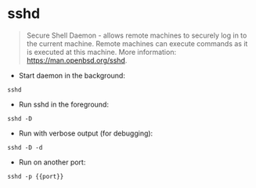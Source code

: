 # sshd

> Secure Shell Daemon - allows remote machines to securely log in to the current machine.
> Remote machines can execute commands as it is executed at this machine.
> More information: <https://man.openbsd.org/sshd>.

- Start daemon in the background:

`sshd`

- Run sshd in the foreground:

`sshd -D`

- Run with verbose output (for debugging):

`sshd -D -d`

- Run on another port:

`sshd -p {{port}}`
